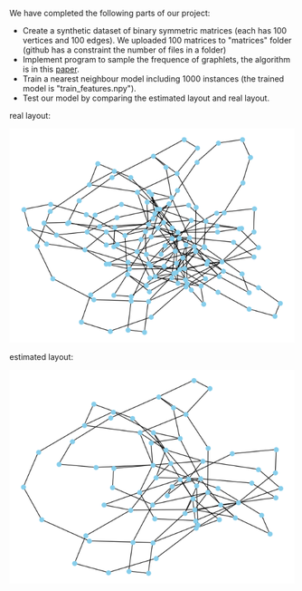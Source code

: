 We have completed the following parts of our project:
* Create a synthetic dataset of binary symmetric matrices (each has 100 vertices and 100 edges). We uploaded 100 matrices to "matrices" folder (github has a constraint the number of files in a folder)
* Implement program to sample the frequence of graphlets, the algorithm is in this [paper](https://arxiv.org/abs/1603.07504).
* Train a nearest neighbour model including 1000 instances (the trained model is "train_features.npy").
* Test our model by comparing the estimated layout and real layout.

real layout:

![alt text](https://github.com/allhailjustice/vis_class_project/blob/master/real_layout.png)

estimated layout:

![alt text](https://github.com/allhailjustice/vis_class_project/blob/master/estimated_layout.png)

